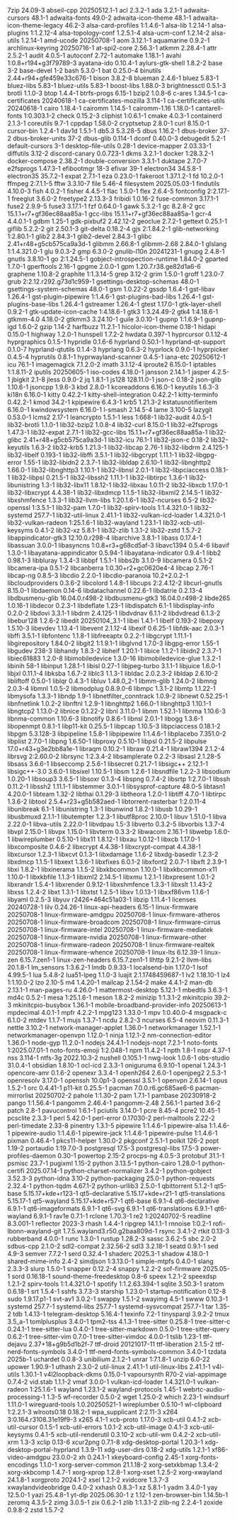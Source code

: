7zip 24.09-3
abseil-cpp 20250512.1-1
acl 2.3.2-1
ada 3.2.1-1
adwaita-cursors 48.1-1
adwaita-fonts 49.0-2
adwaita-icon-theme 48.1-1
adwaita-icon-theme-legacy 46.2-3
alsa-card-profiles 1:1.4.6-1
alsa-lib 1.2.14-1
alsa-plugins 1:1.2.12-4
alsa-topology-conf 1.2.5.1-4
alsa-ucm-conf 1.2.14-2
alsa-utils 1.2.14-1
amd-ucode 20250708-1
aom 3.12.1-1
aquamarine 0.9.2-1
archlinux-keyring 20250716-1
at-spi2-core 2.56.3-1
atkmm 2.28.4-1
attr 2.5.2-1
audit 4.0.5-1
autoconf 2.72-1
automake 1.18.1-1
avahi 1:0.8+r194+g3f79789-3
ayatana-ido 0.10.4-1
aylurs-gtk-shell 1.8.2-2
base 3-2
base-devel 1-2
bash 5.3.0-1
bat 0.25.0-4
binutils 2.44+r94+gfe459e33c676-1
bison 3.8.2-8
blueman 2.4.6-1
bluez 5.83-1
bluez-libs 5.83-1
bluez-utils 5.83-1
boost-libs 1.88.0-3
brightnessctl 0.5.1-3
brotli 1.1.0-3
btop 1.4.4-1
btrfs-progs 6.15-1
bzip2 1.0.8-6
c-ares 1.34.5-1
ca-certificates 20240618-1
ca-certificates-mozilla 3.114-1
ca-certificates-utils 20240618-1
cairo 1.18.4-1
cairomm 1.14.5-1
cairomm-1.16 1.18.0-1
cantarell-fonts 1:0.303.1-2
check 0.15.2-3
cliphist 1:0.6.1-1
cmake 4.0.3-1
containerd 2.1.3-1
coreutils 9.7-1
cppdap 1.58.0-2
cryptsetup 2.8.0-1
curl 8.15.0-1
cursor-bin 1.2.4-1
dav1d 1.5.1-1
db5.3 5.3.28-5
dbus 1.16.2-1
dbus-broker 37-2
dbus-broker-units 37-2
dbus-glib 0.114-1
dconf 0.40.0-3
debugedit 5.2-1
default-cursors 3-1
desktop-file-utils 0.28-1
device-mapper 2.03.33-1
diffutils 3.12-2
discord-canary 0.0.723-1
dkms 3.2.1-1
docker 1:28.3.2-1
docker-compose 2.38.2-1
double-conversion 3.3.1-1
duktape 2.7.0-7
e2fsprogs 1.47.3-1
efibootmgr 18-3
efivar 39-1
electron34 34.5.8-1
electron35 35.7.2-1
expat 2.7.1-1
eza 0.23.0-1
fakeroot 1.37.1.2-1
fd 10.2.0-1
ffmpeg 2:7.1.1-5
fftw 3.3.10-7
file 5.46-4
filesystem 2025.05.03-1
findutils 4.10.0-3
fish 4.0.2-1
fisher 4.4.5-1
flac 1.5.0-1
flex 2.6.4-5
fontconfig 2:2.17.1-1
freeglut 3.6.0-2
freetype2 2.13.3-3
fribidi 1.0.16-2
fuse-common 3.17.1-1
fuse2 2.9.9-5
fuse3 3.17.1-1
fzf 0.64.0-1
gawk 5.3.2-1
gc 8.2.8-2
gcc 15.1.1+r7+gf36ec88aa85a-1
gcc-libs 15.1.1+r7+gf36ec88aa85a-1
gcr-4 4.4.0.1-1
gdbm 1.25-1
gdk-pixbuf2 2.42.12-2
geoclue 2.7.2-1
gettext 0.25.1-1
giflib 5.2.2-2
git 2.50.1-3
git-delta 0.18.2-4
gjs 2:1.84.2-1
glib-networking 1:2.80.1-1
glib2 2.84.3-1
glib2-devel 2.84.3-1
glibc 2.41+r48+g5cb575ca9a3d-1
glibmm 2.66.8-1
glibmm-2.68 2.84.0-1
glslang 1:1.4.321.0-1
glu 9.0.3-2
gmp 6.3.0-2
gnulib-l10n 20241231-1
gnupg 2.4.8-1
gnutls 3.8.10-1
go 2:1.24.5-1
gobject-introspection-runtime 1.84.0-2
gparted 1.7.0-1
gperftools 2.16-1
gpgme 2.0.0-1
gpm 1.20.7.r38.ge82d1a6-6
graphene 1.10.8-2
graphite 1:1.3.14-5
grep 3.12-2
grim 1.5.0-1
groff 1.23.0-7
grub 2:2.12.r292.g73d1c959-1
gsettings-desktop-schemas 48.0-1
gsettings-system-schemas 48.0-1
gsm 1.0.22-2
gssdp 1.6.4-1
gst-libav 1.26.4-1
gst-plugin-pipewire 1:1.4.6-1
gst-plugins-bad-libs 1.26.4-1
gst-plugins-base-libs 1.26.4-1
gstreamer 1.26.4-1
gtest 1.17.0-1
gtk-layer-shell 0.9.2-1
gtk-update-icon-cache 1:4.18.6-1
gtk3 1:3.24.49-2
gtk4 1:4.18.6-1
gtkmm-4.0 4.18.0-2
gtkmm3 3.24.10-1
guile 3.0.10-1
gupnp 1:1.6.9-1
gupnp-igd 1.6.0-2
gzip 1.14-2
harfbuzz 11.2.1-1
hicolor-icon-theme 0.18-1
hidapi 0.15.0-1
highway 1.2.0-1
hunspell 1.7.2-2
hwdata 0.397-1
hyprcursor 0.1.12-4
hyprgraphics 0.1.5-1
hypridle 0.1.6-6
hyprland 0.50.1-1
hyprland-qt-support 0.1.0-7
hyprland-qtutils 0.1.4-3
hyprlang 0.6.3-2
hyprlock 0.9.0-1
hyprpicker 0.4.5-4
hyprutils 0.8.1-1
hyprwayland-scanner 0.4.5-1
iana-etc 20250612-1
icu 76.1-1
imagemagick 7.1.2.0-2
imath 3.1.12-4
iproute2 6.15.0-1
iptables 1:1.8.11-2
iputils 20250605-1
iso-codes 4.18.0-1
jansson 2.14.1-1
jasper 4.2.5-1
jbigkit 2.1-8
jless 0.9.0-2
jq 1.8.1-1
js128 128.11.0-1
json-c 0.18-2
json-glib 1.10.6-1
jsoncpp 1.9.6-3
kbd 2.8.0-1
kcoreaddons 6.16.0-1
keyutils 1.6.3-3
ki18n 6.16.0-1
kitty 0.42.2-1
kitty-shell-integration 0.42.2-1
kitty-terminfo 0.42.2-1
kmod 34.2-1
kpipewire 6.4.3-1
krb5 1.21.3-2
kstatusnotifieritem 6.16.0-1
kwindowsystem 6.16.0-1
l-smash 2.14.5-4
lame 3.100-5
lazygit 0.53.0-1
lcms2 2.17-1
leancrypto 1.5.1-1
less 1:668-1
lib32-audit 4.0.5-1
lib32-brotli 1.1.0-1
lib32-bzip2 1.0.8-4
lib32-curl 8.15.0-1
lib32-e2fsprogs 1.47.3-1
lib32-expat 2.7.1-1
lib32-gcc-libs 15.1.1+r7+gf36ec88aa85a-1
lib32-glibc 2.41+r48+g5cb575ca9a3d-1
lib32-icu 76.1-1
lib32-json-c 0.18-2
lib32-keyutils 1.6.3-2
lib32-krb5 1.21.3-1
lib32-libcap 2.76-1
lib32-libdrm 2.4.125-1
lib32-libelf 0.193-1
lib32-libffi 3.5.1-1
lib32-libgcrypt 1.11.1-1
lib32-libgpg-error 1.55-1
lib32-libidn2 2.3.7-1
lib32-libldap 2.6.10-1
lib32-libnghttp2 1.66.0-1
lib32-libnghttp3 1.10.1-1
lib32-libnsl 2.0.1-1
lib32-libpciaccess 0.18.1-1
lib32-libpsl 0.21.5-1
lib32-libssh2 1.11.1-1
lib32-libtirpc 1.3.6-1
lib32-libunistring 1.3-1
lib32-libx11 1.8.12-1
lib32-libxau 1.0.11-2
lib32-libxcb 1.17.0-1
lib32-libxcrypt 4.4.38-1
lib32-libxdmcp 1.1.5-1
lib32-libxml2 2.14.5-1
lib32-libxshmfence 1.3.3-1
lib32-llvm-libs 1:20.1.6-1
lib32-ncurses 6.5-2
lib32-openssl 1:3.5.1-1
lib32-pam 1.7.0-1
lib32-spirv-tools 1:1.4.321.0-1
lib32-systemd 257.7-1
lib32-util-linux 2.41.1-1
lib32-vulkan-icd-loader 1.4.321.0-1
lib32-vulkan-radeon 1:25.1.6-1
lib32-wayland 1.23.1-1
lib32-xcb-util-keysyms 0.4.1-2
lib32-xz 5.8.1-1
lib32-zlib 1.3.1-2
lib32-zstd 1.5.7-2
libappindicator-gtk3 12.10.0.r298-4
libarchive 3.8.1-1
libass 0.17.4-1
libassuan 3.0.0-1
libasyncns 1:0.8+r3+g68cd5af-3
libavc1394 0.5.4-6
libavif 1.3.0-1
libayatana-appindicator 0.5.94-1
libayatana-indicator 0.9.4-1
libb2 0.98.1-3
libbluray 1.3.4-3
libbpf 1.5.1-1
libbs2b 3.1.0-9
libcamera 0.5.1-2
libcamera-ipa 0.5.1-2
libcanberra 1:0.30+r2+gc0620e4-4
libcap 2.76-1
libcap-ng 0.8.5-3
libcdio 2.2.0-1
libcdio-paranoia 10.2+2.0.2-1
libcloudproviders 0.3.6-2
libcolord 1.4.8-1
libcups 2:2.4.12-2
libcurl-gnutls 8.15.0-1
libdaemon 0.14-6
libdatachannel 0.22.6-1
libdatrie 0.2.13-4
libdbusmenu-glib 16.04.0.r498-2
libdbusmenu-gtk3 16.04.0.r498-2
libde265 1.0.16-1
libdecor 0.2.3-1
libdeflate 1.23-1
libdispatch 6.1-1
libdisplay-info 0.2.0-2
libdovi 3.3.1-1
libdrm 2.4.125-1
libdvdnav 6.1.1-2
libdvdread 6.1.3-2
libebur128 1.2.6-2
libedit 20250104_3.1-1
libei 1.4.1-1
libelf 0.193-2
libepoxy 1.5.10-3
libevdev 1.13.4-1
libevent 2.1.12-4
libexif 0.6.25-1
libfdk-aac 2.0.3-1
libffi 3.5.1-1
libfontenc 1.1.8-1
libfreeaptx 0.2.2-1
libgcrypt 1.11.1-1
libgirepository 1.84.0-2
libgit2 1:1.9.1-1
libglvnd 1.7.0-3
libgpg-error 1.55-1
libgudev 238-3
libhandy 1.8.3-2
libheif 1.20.1-1
libice 1.1.2-1
libidn2 2.3.7-1
libiec61883 1.2.0-8
libimobiledevice 1.3.0-16
libimobiledevice-glue 1.3.2-1
libinih 58-1
libinput 1.28.1-1
libisl 0.27-1
libjpeg-turbo 3.1.1-1
libjuice 1.6.0-1
libjxl 0.11.1-4
libksba 1.6.7-2
liblc3 1.1.3-1
libldac 2.0.2.3-2
libldap 2.6.10-2
libliftoff 0.5.0-1
liblqr 0.4.3-1
libluv 1.48.0_2-1
libmm-glib 1.24.0-2
libmng 2.0.3-4
libmnl 1.0.5-2
libmodplug 0.8.9.0-6
libmpc 1.3.1-2
libmtp 1.1.22-1
libmysofa 1.3.3-1
libndp 1.9-1
libnetfilter_conntrack 1.0.9-2
libnewt 0.52.25-1
libnfnetlink 1.0.2-2
libnftnl 1.2.9-1
libnghttp2 1.66.0-1
libnghttp3 1.10.1-1
libngtcp2 1.13.0-2
libnice 0.1.22-2
libnl 3.11.0-1
libnm 1.52.1-1
libnma 1.10.6-3
libnma-common 1.10.6-3
libnotify 0.8.6-1
libnsl 2.0.1-1
libogg 1.3.6-1
libopenmpt 0.8.1-1
libp11-kit 0.25.5-1
libpcap 1.10.5-3
libpciaccess 0.18.1-2
libpgm 5.3.128-3
libpipeline 1.5.8-1
libpipewire 1:1.4.6-1
libplacebo 7.351.0-2
libplist 2.7.0-1
libpng 1.6.50-1
libproxy 0.5.10-1
libpsl 0.21.5-2
libpulse 17.0+r43+g3e2bb8a1e-1
libraqm 0.10.2-1
libraw 0.21.4-1
libraw1394 2.1.2-4
librsvg 2:2.60.0-2
librsync 1:2.3.4-2
libsamplerate 0.2.2-3
libsasl 2.1.28-5
libsass 3.6.6-1
libseccomp 2.5.6-1
libsecret 0.21.7-1
libsigc++ 2.12.1-1
libsigc++-3.0 3.6.0-1
libsixel 1.10.5-1
libsm 1.2.6-1
libsndfile 1.2.2-3
libsodium 1.0.20-1
libsoup3 3.6.5-1
libsoxr 0.1.3-4
libspng 0.7.4-2
libsrtp 1:2.7.0-1
libssh 0.11.2-1
libssh2 1.11.1-1
libstemmer 3.0.1-1
libsysprof-capture 48.0-5
libtasn1 4.20.0-1
libteam 1.32-2
libthai 0.1.29-3
libtheora 1.2.0-1
libtiff 4.7.0-1
libtirpc 1.3.6-2
libtool 2.5.4+r23+g5b582aed-1
libtorrent-rasterbar 1:2.0.11-4
libunibreak 6.1-1
libunistring 1.3-1
libunwind 1.8.2-1
libusb 1.0.29-1
libusbmuxd 2.1.1-1
libutempter 1.2.3-1
libutf8proc 2.10.0-1
libuv 1.51.0-1
libva 2.22.0-1
libva-utils 2.22.0-1
libvdpau 1.5-3
libverto 0.3.2-5
libvorbis 1.3.7-4
libvpl 2.15.0-1
libvpx 1.15.0-1
libvterm 0.3.3-2
libwacom 2.16.1-1
libwebp 1.6.0-1
libwireplumber 0.5.10-1
libx11 1.8.12-1
libxau 1.0.12-1
libxcb 1.17.0-1
libxcomposite 0.4.6-2
libxcrypt 4.4.38-1
libxcrypt-compat 4.4.38-1
libxcursor 1.2.3-1
libxcvt 0.1.3-1
libxdamage 1.1.6-2
libxdg-basedir 1.2.3-2
libxdmcp 1.1.5-1
libxext 1.3.6-1
libxfixes 6.0.1-2
libxfont2 2.0.7-1
libxft 2.3.9-1
libxi 1.8.2-1
libxinerama 1.1.5-2
libxkbcommon 1.10.0-1
libxkbcommon-x11 1.10.0-1
libxkbfile 1.1.3-1
libxml2 2.14.5-1
libxmu 1.2.1-1
libxpresent 1.0.1-2
libxrandr 1.5.4-1
libxrender 0.9.12-1
libxshmfence 1.3.3-1
libxslt 1.1.43-2
libxss 1.2.4-2
libxt 1.3.1-1
libxtst 1.2.5-1
libxv 1.0.13-1
libxxf86vm 1.1.6-1
libyaml 0.2.5-3
libyuv r2426+464c51a03-1
libzip 1.11.4-1
licenses 20240728-1
lilv 0.24.26-1
linux-api-headers 6.15-1
linux-firmware 20250708-1
linux-firmware-amdgpu 20250708-1
linux-firmware-atheros 20250708-1
linux-firmware-broadcom 20250708-1
linux-firmware-cirrus 20250708-1
linux-firmware-intel 20250708-1
linux-firmware-mediatek 20250708-1
linux-firmware-nvidia 20250708-1
linux-firmware-other 20250708-1
linux-firmware-radeon 20250708-1
linux-firmware-realtek 20250708-1
linux-firmware-whence 20250708-1
linux-lts 6.12.39-1
linux-zen 6.15.7.zen1-1
linux-zen-headers 6.15.7.zen1-1
llhttp 9.2.1-2
llvm-libs 20.1.8-1
lm_sensors 1:3.6.2-1
lmdb 0.9.33-1
localsend-bin 1.17.0-1
lsof 4.99.5-1
lua 5.4.8-2
lua51-lpeg 1.1.0-3
luajit 2.1.1748459687-1
lv2 1.18.10-1
lz4 1:1.10.0-2
lzo 2.10-5
m4 1.4.20-1
mailcap 2.1.54-2
make 4.4.1-2
man-db 2.13.1-1
man-pages-ru 4.26.0-1
mattermost-desktop 5.12.1-1
mbedtls 3.6.3-1
md4c 0.5.2-1
mesa 1:25.1.6-1
meson 1.8.2-2
minizip 1:1.3.1-2
mkinitcpio 39.2-3
mkinitcpio-busybox 1.36.1-1
mobile-broadband-provider-info 20250613-1
mpdecimal 4.0.1-1
mpfr 4.2.2-1
mpg123 1.33.0-1
mpv 1:0.40.0-4
msgpack-c 6.1.0-2
mtdev 1.1.7-1
mujs 1.3.7-1
ncdu 2.8.2-3
ncurses 6.5-4
neovim 0.11.3-1
nettle 3.10.2-1
network-manager-applet 1.36.0-1
networkmanager 1.52.1-1
networkmanager-openvpn 1.12.0-1
ninja 1.12.1-2
nm-connection-editor 1.36.0-1
node-gyp 11.2.0-1
nodejs 24.4.1-1
nodejs-nopt 7.2.1-1
noto-fonts 1:2025.07.01-1
noto-fonts-emoji 1:2.048-1
npm 11.4.2-1
npth 1.8-1
nspr 4.37-1
nss 3.114-1
ntfs-3g 2022.10.3-2
nushell 0.105.1-1
nwg-look 1.0.6-1
obs-studio 31.0.4-1
obsidian 1.8.10-1
ocl-icd 2.3.3-1
oniguruma 6.9.10-1
openal 1.24.3-1
opencore-amr 0.1.6-2
openexr 3.3.4-1
openh264 2.6.0-1
openjpeg2 2.5.3-1
openresolv 3.17.0-1
openssh 10.0p1-3
openssl 3.5.1-1
openvpn 2.6.14-1
opus 1.5.2-1
orc 0.4.41-1
p11-kit 0.25.5-1
pacman 7.0.0.r6.gc685ae6-6
pacman-mirrorlist 20250702-2
pahole 1:1.30-2
pam 1.7.1-1
pambase 20230918-2
pango 1:1.56.4-1
pangomm 2.46.4-1
pangomm-2.48 2.56.1-1
parted 3.6-2
patch 2.8-1
pavucontrol 1:6.1-1
pciutils 3.14.0-1
pcre 8.45-4
pcre2 10.45-1
pcsclite 2.3.3-1
perl 5.42.0-1
perl-error 0.17030-2
perl-mailtools 2.22-2
perl-timedate 2.33-8
pinentry 1.3.1-5
pipewire 1:1.4.6-1
pipewire-alsa 1:1.4.6-1
pipewire-audio 1:1.4.6-1
pipewire-jack 1:1.4.6-1
pipewire-pulse 1:1.4.6-1
pixman 0.46.4-1
pkcs11-helper 1.30.0-2
pkgconf 2.5.1-1
polkit 126-2
popt 1.19-2
portaudio 1:19.7.0-3
postgresql 17.5-3
postgresql-libs 17.5-3
power-profiles-daemon 0.30-1
powertop 2.15-2
procps-ng 4.0.5-3
protobuf 31.1-1
psmisc 23.7-1
pugixml 1.15-2
python 3.13.5-1
python-cairo 1.28.0-1
python-certifi 2025.07.14-1
python-charset-normalizer 3.4.2-1
python-gobject 3.52.3-3
python-idna 3.10-2
python-packaging 25.0-1
python-requests 2.32.4-1
python-tqdm 4.67.1-2
python-urllib3 2.5.0-1
qbittorrent 5.1.2-1
qt5-base 5.15.17+kde+r123-1
qt5-declarative 5.15.17+kde+r21-1
qt5-translations 5.15.17-1
qt5-wayland 5.15.17+kde+r57-1
qt6-base 6.9.1-4
qt6-declarative 6.9.1-1
qt6-imageformats 6.9.1-1
qt6-svg 6.9.1-1
qt6-translations 6.9.1-1
qt6-wayland 6.9.1-1
rav1e 0.7.1-1
rclone 1.70.3-1
re2 1:20240702-5
readline 8.3.001-1
reflector 2023-3
rhash 1.4.4-1
ripgrep 14.1.1-1
rnnoise 1:0.2-1
rofi-lbonn-wayland-git 1.7.5.wayland3.r50.g2baa809d-1
rsync 3.4.1-2
rtkit 0.13-3
rubberband 4.0.0-1
runc 1.3.0-1
rustup 1.28.2-3
sassc 3.6.2-5
sbc 2.0-2
sdbus-cpp 2.1.0-2
sdl2-compat 2.32.56-2
sdl3 3.2.18-1
seatd 0.9.1-1
sed 4.9-3
semver 7.7.2-1
serd 0.32.4-1
shaderc 2025.3-1
shadow 4.18.0-1
shared-mime-info 2.4-2
simdjson 1:3.13.0-1
simple-mtpfs 0.4.0-1
slang 2.3.3-3
slurp 1.5.0-1
snapper 0.12.2-4
snappy 1.2.2-2
sof-firmware 2025.05-1
sord 0.16.18-1
sound-theme-freedesktop 0.8-6
speex 1.2.1-2
speexdsp 1.2.1-2
spirv-tools 1:1.4.321.0-1
spotify 1:1.2.63.394-1
sqlite 3.50.3-1
sratom 0.6.18-1
srt 1.5.4-1
sshfs 3.7.3-3
starship 1.23.0-1
startup-notification 0.12-8
sudo 1.9.17.p1-1
svt-av1 3.0.2-1
swappy 1.5.1-2
swayimg 4.5-1
swww 0.10.3-1
systemd 257.7-1
systemd-libs 257.7-1
systemd-sysvcompat 257.7-1
tar 1.35-2
tdb 1.4.13-1
telegram-desktop 5.16.4-1
texinfo 7.2-1
tinysparql 3.9.2-2
tmux 3.5_a-1
tomlplusplus 3.4.0-1
tpm2-tss 4.1.3-1
tree-sitter 0.25.8-1
tree-sitter-c 0.24.1-1
tree-sitter-lua 0.4.0-1
tree-sitter-markdown 0.5.0-1
tree-sitter-query 0.6.2-1
tree-sitter-vim 0.7.0-1
tree-sitter-vimdoc 4.0.0-1
tslib 1.23-1
ttf-dejavu 2.37+18+g9b5d1b2f-7
ttf-droid 20121017-11
ttf-liberation 2.1.5-2
ttf-nerd-fonts-symbols 3.4.0-1
ttf-nerd-fonts-symbols-common 3.4.0-1
tzdata 2025b-1
uchardet 0.0.8-3
unibilium 2.1.2-1
unrar 1:7.1.8-1
unzip 6.0-22
upower 1.90.9-1
uthash 2.3.0-2
util-linux 2.41.1-1
util-linux-libs 2.41.1-1
v4l-utils 1.30.1-1
v4l2loopback-dkms 0.15.0-1
vapoursynth R70-2
vial-appimage 0.7.4-2
vid.stab 1.1.1-2
vmaf 3.0.0-1
vulkan-icd-loader 1.4.321.0-1
vulkan-radeon 1:25.1.6-1
wayland 1.23.1-2
wayland-protocols 1.45-1
webrtc-audio-processing-1 1.3-5
wf-recorder 0.5.0-2
wget 1.25.0-2
which 2.23-1
windsurf 1.11.0-1
wireguard-tools 1.0.20250521-1
wireplumber 0.5.10-1
wl-clipboard 1:2.2.1-3
wlroots0.18 0.18.2-1
wpa_supplicant 2:2.11-3
x264 3:0.164.r3108.31e19f9-3
x265 4.1-1
xcb-proto 1.17.0-3
xcb-util 0.4.1-2
xcb-util-cursor 0.1.5-1
xcb-util-errors 1.0.1-2
xcb-util-image 0.4.1-3
xcb-util-keysyms 0.4.1-5
xcb-util-renderutil 0.3.10-2
xcb-util-wm 0.4.2-2
xcb-util-xrm 1.3-3
xclip 0.13-6
xcur2png 0.7.1-8
xdg-desktop-portal 1.20.3-1
xdg-desktop-portal-hyprland 1.3.9-11
xdg-user-dirs 0.18-2
xdg-utils 1.2.1-1
xf86-video-amdgpu 23.0.0-2
xh 0.24.1-1
xkeyboard-config 2.45-1
xorg-fonts-encodings 1.1.0-1
xorg-server-common 21.1.18-2
xorg-setxkbmap 1.3.4-2
xorg-xkbcomp 1.4.7-1
xorg-xprop 1.2.8-1
xorg-xset 1.2.5-2
xorg-xwayland 24.1.8-1
xorgproto 2024.1-2
xsel 1.2.1-2
xvidcore 1.3.7-3
xwaylandvideobridge 0.4.0-2
xxhash 0.8.3-1
xz 5.8.1-1
yadm 3.4.0-1
yay 12.5.0-1
yazi 25.4.8-1
yt-dlp 2025.06.30-1
z 1.12-1
zen-browser-bin 1.14.5b-1
zeromq 4.3.5-2
zimg 3.0.5-1
zix 0.6.2-1
zlib 1:1.3.1-2
zlib-ng 2.2.4-1
zoxide 0.9.8-2
zstd 1.5.7-2
